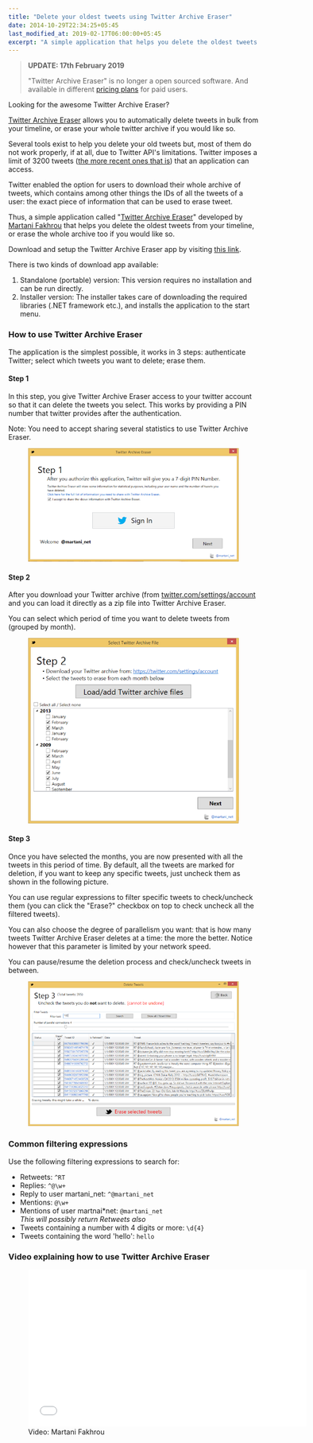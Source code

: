 ```yaml
---
title: "Delete your oldest tweets using Twitter Archive Eraser"
date: 2014-10-29T22:34:25+05:45
last_modified_at: 2019-02-17T06:00:00+05:45
excerpt: "A simple application that helps you delete the oldest tweets from your timeline, or erase the whole archive too if you would like so."
---
```


> **UPDATE: 17th February 2019**
>
> "Twitter Archive Eraser" is no longer a open sourced software. And available in different <a href="https://martani.github.io/Twitter-Archive-Eraser/" rel="nofollow">pricing plans</a> for paid users.

Looking for the awesome Twitter Archive Eraser?

<a href="http://martani.github.io/Twitter-Archive-Eraser" rel="nofollow">Twitter Archive Eraser</a> allows you to automatically delete tweets in bulk from your timeline, or erase your whole twitter archive if you would like so.

Several tools exist to help you delete your old tweets but, most of them do not work properly, if at all, due to Twitter API's limitations. Twitter imposes a limit of 3200 tweets (<a href="http://dev.twitter.com/basics/things-every-developer-should-know#there-are-pagination-limits" rel="nofollow">the more recent ones that is</a>) that an application can access.

Twitter enabled the option for users to download their whole archive of tweets, which contains among other things the IDs of all the tweets of a user: the exact piece of information that can be used to erase tweet.

Thus, a simple application called "<a href="http://martani.github.io/Twitter-Archive-Eraser" rel="nofollow">Twitter Archive Eraser</a>" developed by <a href="http://twitter.com/martani_net" rel="nofollow">Martani Fakhrou</a> that helps you delete the oldest tweets from your timeline, or erase the whole archive too if you would like so.

Download and setup the Twitter Archive Eraser app by visiting <a href="http://martani.github.io/Twitter-Archive-Eraser" rel="nofollow">this link</a>.

There is two kinds of download app available:

1. Standalone (portable) version: This version requires no installation and can be run directly.
2. Installer version: The installer takes care of downloading the required libraries (.NET framework etc.), and installs the application to the start menu.

### How to use Twitter Archive Eraser

The application is the simplest possible, it works in 3 steps: authenticate Twitter; select which tweets you want to delete; erase them.

#### Step 1

In this step, you give Twitter Archive Eraser access to your twitter account so that it can delete the tweets you select. This works by providing a PIN number that twitter provides after the authentication.

Note: You need to accept sharing several statistics to use Twitter Archive Eraser.

<figure>
  <a href="/uploads/20141029-twitter-archive-eraser-screenshot-step1.png">
    <img src="/uploads/20141029-twitter-archive-eraser-screenshot-step1.png" alt="Step 1" />
  </a>
</figure>

#### Step 2

After you download your Twitter archive (from <a href="http://twitter.com/settings/account" rel="nofollow">twitter.com/settings/account</a> and you can load it directly as a zip file into Twitter Archive Eraser.

You can select which period of time you want to delete tweets from (grouped by month).

<figure>
  <a href="/uploads/20141029-twitter-archive-eraser-screenshot-step2.png">
    <img src="/uploads/20141029-twitter-archive-eraser-screenshot-step2.png" alt="Step 2" />
  </a>
</figure>

#### Step 3

Once you have selected the months, you are now presented with all the tweets in this period of time. By default, all the tweets are marked for deletion, if you want to keep any specific tweets, just uncheck them as shown in the following picture.

You can use regular expressions to filter specific tweets to check/uncheck them (you can click the "Erase?" checkbox on top to check uncheck all the filtered tweets).

You can also choose the degree of parallelism you want: that is how many tweets Twitter Archive Eraser deletes at a time: the more the better. Notice however that this parameter is limited by your network speed.

You can pause/resume the deletion process and check/uncheck tweets in between.

<figure>
  <a href="/uploads/20141029-twitter-archive-eraser-screenshot-step3.png">
    <img src="/uploads/20141029-twitter-archive-eraser-screenshot-step3.png" alt="Step 3" />
  </a>
</figure>

### Common filtering expressions

Use the following filtering expressions to search for:

- Retweets: `^RT`
- Replies: `^@\w+`
- Reply to user martani_net: `^@martani_net`
- Mentions: `@\w+`
- Mentions of user martnai\*net: `@martani_net` <br>
  _This will possibly return Retweets also_
- Tweets containing a number with 4 digits or more: `\d{4}`
- Tweets containing the word 'hello': `hello`

### Video explaining how to use Twitter Archive Eraser

<figure>
  <iframe width="560" height="315" src="//www.youtube.com/embed/a01T_WPkQuU?rel=0&amp;theme=light" frameborder="0" allowfullscreen></iframe>
  <figcaption>Video: Martani Fakhrou</figcaption>
</figure>

